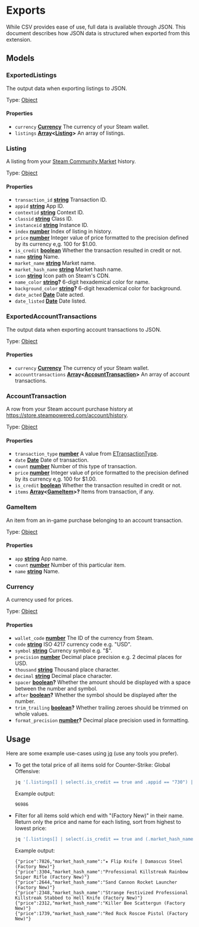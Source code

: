 # Exports

While CSV provides ease of use, full data is available through JSON. This document describes how JSON data is structured when exported from this extension.

## Models

<!-- Generated by documentation.js. Update this documentation by updating the source code. -->

### ExportedListings

The output data when exporting listings to JSON.

Type: [Object](https://developer.mozilla.org/docs/Web/JavaScript/Reference/Global_Objects/Object)

#### Properties

*   `currency` **[Currency](#currency)** The currency of your Steam wallet.
*   `listings` **[Array](https://developer.mozilla.org/docs/Web/JavaScript/Reference/Global_Objects/Array)<[Listing](#listing)>** An array of listings.

### Listing

A listing from your [Steam Community Market](https://steamcommunity.com/market) history.

Type: [Object](https://developer.mozilla.org/docs/Web/JavaScript/Reference/Global_Objects/Object)

#### Properties

*   `transaction_id` **[string](https://developer.mozilla.org/docs/Web/JavaScript/Reference/Global_Objects/String)** Transaction ID.
*   `appid` **[string](https://developer.mozilla.org/docs/Web/JavaScript/Reference/Global_Objects/String)** App ID.
*   `contextid` **[string](https://developer.mozilla.org/docs/Web/JavaScript/Reference/Global_Objects/String)** Context ID.
*   `classid` **[string](https://developer.mozilla.org/docs/Web/JavaScript/Reference/Global_Objects/String)** Class ID.
*   `instanceid` **[string](https://developer.mozilla.org/docs/Web/JavaScript/Reference/Global_Objects/String)** Instance ID.
*   `index` **[number](https://developer.mozilla.org/docs/Web/JavaScript/Reference/Global_Objects/Number)** Index of listing in history.
*   `price` **[number](https://developer.mozilla.org/docs/Web/JavaScript/Reference/Global_Objects/Number)** Integer value of price formatted to the precision defined by its currency e,g. 100 for $1.00.
*   `is_credit` **[boolean](https://developer.mozilla.org/docs/Web/JavaScript/Reference/Global_Objects/Boolean)** Whether the transaction resulted in credit or not.
*   `name` **[string](https://developer.mozilla.org/docs/Web/JavaScript/Reference/Global_Objects/String)** Name.
*   `market_name` **[string](https://developer.mozilla.org/docs/Web/JavaScript/Reference/Global_Objects/String)** Market name.
*   `market_hash_name` **[string](https://developer.mozilla.org/docs/Web/JavaScript/Reference/Global_Objects/String)** Market hash name.
*   `icon` **[string](https://developer.mozilla.org/docs/Web/JavaScript/Reference/Global_Objects/String)** Icon path on Steam's CDN.
*   `name_color` **[string](https://developer.mozilla.org/docs/Web/JavaScript/Reference/Global_Objects/String)?** 6-digit hexademical color for name.
*   `background_color` **[string](https://developer.mozilla.org/docs/Web/JavaScript/Reference/Global_Objects/String)?** 6-digit hexademical color for background.
*   `date_acted` **[Date](https://developer.mozilla.org/docs/Web/JavaScript/Reference/Global_Objects/Date)** Date acted.
*   `date_listed` **[Date](https://developer.mozilla.org/docs/Web/JavaScript/Reference/Global_Objects/Date)** Date listed.

### ExportedAccountTransactions

The output data when exporting account transactions to JSON.

Type: [Object](https://developer.mozilla.org/docs/Web/JavaScript/Reference/Global_Objects/Object)

#### Properties

*   `currency` **[Currency](#currency)** The currency of your Steam wallet.
*   `accounttransactions` **[Array](https://developer.mozilla.org/docs/Web/JavaScript/Reference/Global_Objects/Array)<[AccountTransaction](#accounttransaction)>** An array of account transactions.

### AccountTransaction

A row from your Steam account purchase history at <https://store.steampowered.com/account/history>.

Type: [Object](https://developer.mozilla.org/docs/Web/JavaScript/Reference/Global_Objects/Object)

#### Properties

*   `transaction_type` **[number](https://developer.mozilla.org/docs/Web/JavaScript/Reference/Global_Objects/Number)** A value from [ETransactionType](js/app/enums/ETransactionType.js).
*   `date` **[Date](https://developer.mozilla.org/docs/Web/JavaScript/Reference/Global_Objects/Date)** Date of transaction.
*   `count` **[number](https://developer.mozilla.org/docs/Web/JavaScript/Reference/Global_Objects/Number)** Number of this type of transaction.
*   `price` **[number](https://developer.mozilla.org/docs/Web/JavaScript/Reference/Global_Objects/Number)** Integer value of price formatted to the precision defined by its currency e,g. 100 for $1.00.
*   `is_credit` **[boolean](https://developer.mozilla.org/docs/Web/JavaScript/Reference/Global_Objects/Boolean)** Whether the transaction resulted in credit or not.
*   `items` **[Array](https://developer.mozilla.org/docs/Web/JavaScript/Reference/Global_Objects/Array)<[GameItem](#gameitem)>?** Items from transaction, if any.

### GameItem

An item from an in-game purchase belonging to an account transaction.

Type: [Object](https://developer.mozilla.org/docs/Web/JavaScript/Reference/Global_Objects/Object)

#### Properties

*   `app` **[string](https://developer.mozilla.org/docs/Web/JavaScript/Reference/Global_Objects/String)** App name.
*   `count` **[number](https://developer.mozilla.org/docs/Web/JavaScript/Reference/Global_Objects/Number)** Number of this particular item.
*   `name` **[string](https://developer.mozilla.org/docs/Web/JavaScript/Reference/Global_Objects/String)** Name.

### Currency

A currency used for prices.

Type: [Object](https://developer.mozilla.org/docs/Web/JavaScript/Reference/Global_Objects/Object)

#### Properties

*   `wallet_code` **[number](https://developer.mozilla.org/docs/Web/JavaScript/Reference/Global_Objects/Number)** The ID of the currency from Steam.
*   `code` **[string](https://developer.mozilla.org/docs/Web/JavaScript/Reference/Global_Objects/String)** ISO 4217 currency code e.g. "USD".
*   `symbol` **[string](https://developer.mozilla.org/docs/Web/JavaScript/Reference/Global_Objects/String)** Currency symbol e.g. "$".
*   `precision` **[number](https://developer.mozilla.org/docs/Web/JavaScript/Reference/Global_Objects/Number)** Decimal place precision e.g. 2 decimal places for USD.
*   `thousand` **[string](https://developer.mozilla.org/docs/Web/JavaScript/Reference/Global_Objects/String)** Thousand place character.
*   `decimal` **[string](https://developer.mozilla.org/docs/Web/JavaScript/Reference/Global_Objects/String)** Decimal place character.
*   `spacer` **[boolean](https://developer.mozilla.org/docs/Web/JavaScript/Reference/Global_Objects/Boolean)?** Whether the amount should be displayed with a space between the number and symbol.
*   `after` **[boolean](https://developer.mozilla.org/docs/Web/JavaScript/Reference/Global_Objects/Boolean)?** Whether the symbol should be displayed after the number.
*   `trim_trailing` **[boolean](https://developer.mozilla.org/docs/Web/JavaScript/Reference/Global_Objects/Boolean)?** Whether trailing zeroes should be trimmed on whole values.
*   `format_precision` **[number](https://developer.mozilla.org/docs/Web/JavaScript/Reference/Global_Objects/Number)?** Decimal place precision used in formatting.

## Usage

Here are some example use-cases using [jq](https://jqlang.github.io/jq/) (use any tools you prefer).

*   To get the total price of all items sold for Counter-Strike: Global Offensive:
    
    ```bash
    jq '[.listings[] | select(.is_credit == true and .appid == "730") | .price] | add' < ./records.json
    ```
    
    Example output:
        
        96986

*   Filter for all items sold which end with "(Factory New)" in their name. Return only the price and name for each listing, sort from highest to lowest price:

    ```bash
    jq '[.listings[] | select(.is_credit == true and (.market_hash_name | endswith("(Factory New)"))) | {price, market_hash_name}] | sort_by(.price) | reverse | .[]' -c < ./records.json
    ```
    
    Example output:
        
        {"price":7826,"market_hash_name":"★ Flip Knife | Damascus Steel (Factory New)"}
        {"price":3304,"market_hash_name":"Professional Killstreak Rainbow Sniper Rifle (Factory New)"}
        {"price":2644,"market_hash_name":"Sand Cannon Rocket Launcher (Factory New)"}
        {"price":2348,"market_hash_name":"Strange Festivized Professional Killstreak Stabbed to Hell Knife (Factory New)"}
        {"price":2312,"market_hash_name":"Killer Bee Scattergun (Factory New)"}
        {"price":1739,"market_hash_name":"Red Rock Roscoe Pistol (Factory New)"}
